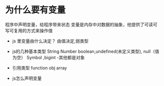 # 为什么要有变量

程序中声明变量，给程序带来状态
变量是内存中对数据的抽象，他提供了可读可写可复用的方式来操作值
- js 里变量由什么决定？
由值决定,弱类型

- js的几种基本类型
 String 
 Number 
  boolean,undefined(未定义类型),
  null（值为空）
  Symbol ,bigint
-其他都是对象
- 引用类型
    function 
    obj
    array
- js怎么声明变量 


  